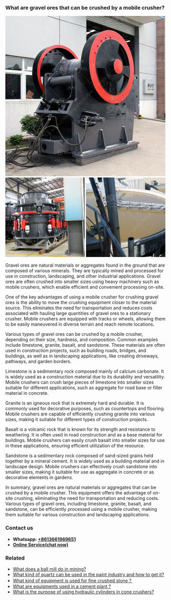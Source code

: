 <h3>What are gravel ores that can be crushed by a mobile crusher?</h3><img src='1701743041.jpg' alt=''><p>Gravel ores are natural materials or aggregates found in the ground that are composed of various minerals. They are typically mined and processed for use in construction, landscaping, and other industrial applications. Gravel ores are often crushed into smaller sizes using heavy machinery such as mobile crushers, which enable efficient and convenient processing on-site.</p><p>One of the key advantages of using a mobile crusher for crushing gravel ores is the ability to move the crushing equipment closer to the material source. This eliminates the need for transportation and reduces costs associated with hauling large quantities of gravel ores to a stationary crusher. Mobile crushers are equipped with tracks or wheels, allowing them to be easily maneuvered in diverse terrain and reach remote locations.</p><p>Various types of gravel ores can be crushed by a mobile crusher, depending on their size, hardness, and composition. Common examples include limestone, granite, basalt, and sandstone. These materials are often used in construction projects, such as building roads, bridges, and buildings, as well as in landscaping applications, like creating driveways, pathways, and garden borders.</p><p>Limestone is a sedimentary rock composed mainly of calcium carbonate. It is widely used as a construction material due to its durability and versatility. Mobile crushers can crush large pieces of limestone into smaller sizes suitable for different applications, such as aggregate for road base or filler material in concrete.</p><p>Granite is an igneous rock that is extremely hard and durable. It is commonly used for decorative purposes, such as countertops and flooring. Mobile crushers are capable of efficiently crushing granite into various sizes, making it suitable for different types of construction projects.</p><p>Basalt is a volcanic rock that is known for its strength and resistance to weathering. It is often used in road construction and as a base material for buildings. Mobile crushers can easily crush basalt into smaller sizes for use in these applications, ensuring efficient utilization of the resource.</p><p>Sandstone is a sedimentary rock composed of sand-sized grains held together by a mineral cement. It is widely used as a building material and in landscape design. Mobile crushers can effectively crush sandstone into smaller sizes, making it suitable for use as aggregate in concrete or as decorative elements in gardens.</p><p>In summary, gravel ores are natural materials or aggregates that can be crushed by a mobile crusher. This equipment offers the advantage of on-site crushing, eliminating the need for transportation and reducing costs. Various types of gravel ores, including limestone, granite, basalt, and sandstone, can be efficiently processed using a mobile crusher, making them suitable for various construction and landscaping applications.</p><h3>Contact us</h3><ul><li><strong>Whatsapp:&nbsp;<a href="https://wa.me/8613661969651">+8613661969651</a></strong></li><li><a href="https://swt.shibang-china.com/?git&amp;zhl&amp;What are gravel ores that can be crushed by a mobile crusher"><strong>Online Service(chat now)</strong></a></li></ul><h3>Related</h3><ul><li><a href='What does a ball mill do in mining.md'>What does a ball mill do in mining?</a></li><li><a href='What kind of quartz can be used in the paint industry and how to get it.md'>What kind of quartz can be used in the paint industry and how to get it?</a></li><li><a href='What kind of equipment is used for fine crushed stone？.md'>What kind of equipment is used for fine crushed stone？</a></li><li><a href='What are equipments used in a cement plant .md'>What are equipments used in a cement plant ?</a></li><li><a href='What is the purpose of using hydraulic cylinders in cone crushers.md'>What is the purpose of using hydraulic cylinders in cone crushers?</a></li></ul>